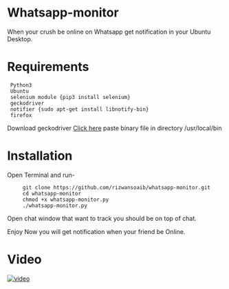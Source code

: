 # Whatsapp-monitor

When your crush be online on Whatsapp get notification in your Ubuntu Desktop.



# Requirements

     Python3
     Ubuntu
     selenium module {pip3 install selenium}
     geckodriver
     notifier {sudo apt-get install libnotify-bin}
     firefox
     
     
Download geckodriver [Click here](https://github.com/mozilla/geckodriver/releases)
paste binary file in directory /usr/local/bin 


# Installation

 Open Terminal and run-


         git clone https://github.com/rizwansoaib/whatsapp-monitor.git
         cd whatsapp-monitor
         chmod +x whatsapp-monitor.py
         ./whatsapp-monitor.py


Open chat window that want to track you should be on top of chat.

Enjoy Now you will get notification when your friend be Online.
  
# Video
   [![video](https://user-images.githubusercontent.com/29729380/58380408-4cccee00-7fce-11e9-8e21-5e940188162c.jpg)](https://www.youtube.com/watch?v=Y6P1_nWpaUs)
